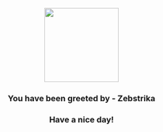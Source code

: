 <p align="center">
            <img src="https://raw.githubusercontent.com/PokeAPI/sprites/master/sprites/pokemon/523.png" width="150" height="150">
          </p>
          <h3 align="center">You have been greeted by - <b>Zebstrika</b></h3>
          <h3 align="center">Have a nice day!</h3>
        